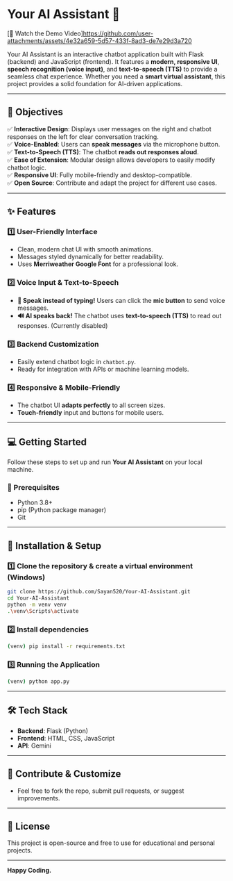 # Your AI Assistant 🤖  

[🎥 Watch the Demo Video]https://github.com/user-attachments/assets/4e32a659-5d57-433f-8ad3-de7e29d3a720


Your AI Assistant is an interactive chatbot application built with Flask (backend) and JavaScript (frontend). It features a **modern, responsive UI**, **speech recognition (voice input)**, and **text-to-speech (TTS)** to provide a seamless chat experience. Whether you need a **smart virtual assistant**, this project provides a solid foundation for AI-driven applications.  

---

## 🚀 Objectives  

✅ **Interactive Design**: Displays user messages on the right and chatbot responses on the left for clear conversation tracking.  
✅ **Voice-Enabled**: Users can **speak messages** via the microphone button.  
✅ **Text-to-Speech (TTS)**: The chatbot **reads out responses aloud**.   
✅ **Ease of Extension**: Modular design allows developers to easily modify chatbot logic.  
✅ **Responsive UI**: Fully mobile-friendly and desktop-compatible.  
✅ **Open Source**: Contribute and adapt the project for different use cases.  

---

## ✨ Features  

### 1️⃣ User-Friendly Interface  
- Clean, modern chat UI with smooth animations.  
- Messages styled dynamically for better readability.  
- Uses **Merriweather Google Font** for a professional look.  

### 2️⃣ Voice Input & Text-to-Speech  
- **🎤 Speak instead of typing!** Users can click the **mic button** to send voice messages.  
- **🔊 AI speaks back!** The chatbot uses **text-to-speech (TTS)** to read out responses. (Currently disabled) 

### 3️⃣ Backend Customization  
- Easily extend chatbot logic in `chatbot.py`.  
- Ready for integration with APIs or machine learning models.  

### 4️⃣ Responsive & Mobile-Friendly  
- The chatbot UI **adapts perfectly** to all screen sizes.  
- **Touch-friendly** input and buttons for mobile users.  

---

## 💻 Getting Started  

Follow these steps to set up and run **Your AI Assistant** on your local machine.  

### 🔹 Prerequisites  
- Python 3.8+  
- pip (Python package manager)  
- Git  

---

## 📌 Installation & Setup  

### 1️⃣ Clone the repository & create a virtual environment (Windows)  
```bash
git clone https://github.com/Sayan520/Your-AI-Assistant.git
cd Your-AI-Assistant
python -m venv venv
.\venv\Scripts\activate
```

### 2️⃣ Install dependencies
```bash
(venv) pip install -r requirements.txt
```

### 3️⃣ Running the Application
```bash
(venv) python app.py
```
---

## 🛠 Tech Stack

- **Backend**: Flask (Python)
- **Frontend**: HTML, CSS, JavaScript
- **API**: Gemini

---

## 🌟 Contribute & Customize
- Feel free to fork the repo, submit pull requests, or suggest improvements.

---

## 📜 License
This project is open-source and free to use for educational and personal projects.

---

**Happy Coding.**



